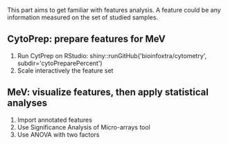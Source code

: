 This part aims to get familiar with features analysis. A feature could be any information measured on the set of studied samples.

## CytoPrep: prepare features for MeV

1. Run CytPrep on RStudio: shiny::runGitHub('bioinfoxtra/cytometry', subdir='cytoPreparePercent')
2. Scale interactively the feature set

## MeV: visualize features, then apply statistical analyses

1. Import annotated features
2. Use Significance Analysis of Micro-arrays tool
3. Use ANOVA with two factors
